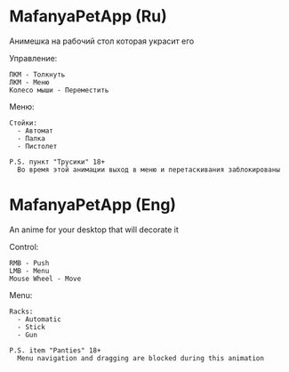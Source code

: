# MafanyaPetApp (Ru)

Анимешка на рабочий стол которая украсит его

Управление:
~~~
ПКМ - Толкнуть
ЛКМ - Меню
Колесо мыши - Переместить
~~~

Меню:
~~~
Стойки:
  - Автомат
  - Палка
  - Пистолет

P.S. пункт "Трусики" 18+
  Во время этой анимации выход в меню и перетаскивания заблокированы
~~~

# MafanyaPetApp (Eng)

An anime for your desktop that will decorate it

Control:
~~~
RMB - Push
LMB - Menu
Mouse Wheel - Move
~~~

Menu:
~~~
Racks:
  - Automatic
  - Stick
  - Gun

P.S. item "Panties" 18+
  Menu navigation and dragging are blocked during this animation
~~~
